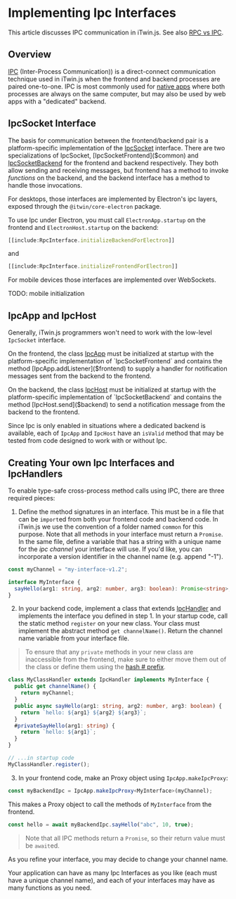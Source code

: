 # Implementing Ipc Interfaces

This article discusses IPC communication in iTwin.js. See also [RPC vs IPC](./RpcVsIpc.md).

## Overview

[IPC](https://en.wikipedia.org/wiki/Inter-process_communication) (Inter-Process Communication)) is a direct-connect communication technique used in iTwin.js when the frontend and backend processes are paired one-to-one. IPC is most commonly used for [native apps](./NativeApps.md) where both processes are always on the same computer, but may also be used by web apps with a "dedicated" backend.

## IpcSocket Interface

The basis for communication between the frontend/backend pair is a platform-specific implementation of the [IpcSocket]($common) interface. There are two specializations of IpcSocket, [IpcSocketFrontend]($common) and [IpcSocketBackend]($common) for the frontend and backend respectively. They both allow sending and receiving messages, but frontend has a method to invoke _functions_ on the backend, and the backend interface has a method to handle those invocations.

For desktops, those interfaces are implemented by Electron's ipc layers, exposed through the `@itwin/core-electron` package.

To use Ipc under Electron, you must call `ElectronApp.startup` on the frontend and `ElectronHost.startup` on the backend:

```ts
[[include:RpcInterface.initializeBackendForElectron]]

```

and

```ts
[[include:RpcInterface.initializeFrontendForElectron]]

```

For mobile devices those interfaces are implemented over WebSockets.

TODO: mobile initialization

## IpcApp and IpcHost

Generally, iTwin.js programmers won't need to work with the low-level `IpcSocket` interface.

On the frontend, the class [IpcApp]($frontend) must be initialized at startup with the platform-specific implementation of `IpcSocketFrontend` and contains the method [IpcApp.addListener]($frontend) to supply a handler for notification messages sent from the backend to the frontend.

On the backend, the class [IpcHost]($backend) must be initialized at startup with the platform-specific implementation of `IpcSocketBackend` and contains the method [IpcHost.send]($backend) to send a notification message from the backend to the frontend.

Since Ipc is only enabled in situations where a dedicated backend is available, each of `IpcApp` and `IpcHost` have an `isValid` method that may be tested from code designed to work with or without Ipc.

## Creating Your own Ipc Interfaces and IpcHandlers

To enable type-safe cross-process method calls using IPC, there are three required pieces:

1. Define the method signatures in an interface. This must be in a file that can be `import`ed from both your frontend code and backend code. In iTwin.js we use the convention of a folder named `common` for this purpose. Note that all methods in your interface must return a `Promise`. In the same file, define a variable that has a string with a unique name for the _ipc channel_ your interface will use. If you'd like, you can incorporate a version identifier in the channel name (e.g. append "-1").

```ts
const myChannel = "my-interface-v1.2";

interface MyInterface {
  sayHello(arg1: string, arg2: number, arg3: boolean): Promise<string>;
}
```

2. In your backend code, implement a class that extends [IpcHandler]($backend) and implements the interface you defined in step 1. In your startup code, call the static method `register` on your new class. Your class must implement the abstract method `get channelName()`. Return the channel name variable from your interface file.

> To ensure that any `private` methods in your new class are inaccessible from the frontend, make sure to either move them out of the class or define them using the [hash # prefix](https://developer.mozilla.org/en-US/docs/Web/JavaScript/Reference/Classes/Private_properties).

```ts
class MyClassHandler extends IpcHandler implements MyInterface {
  public get channelName() {
    return myChannel;
  }
  public async sayHello(arg1: string, arg2: number, arg3: boolean) {
    return `hello: ${arg1} ${arg2} ${arg3}`;
  }
  #privateSayHello(arg1: string) {
    return `hello: ${arg1}`;
  }
}

// ...in startup code
MyClassHandler.register();
```

3. In your frontend code, make an Proxy object using `IpcApp.makeIpcProxy`:

```ts
const myBackendIpc = IpcApp.makeIpcProxy<MyInterface>(myChannel);
```

This makes a Proxy object to call the methods of `MyInterface` from the frontend.

```ts
const hello = await myBackendIpc.sayHello("abc", 10, true);
```

> Note that all IPC methods return a `Promise`, so their return value must be `await`ed.

As you refine your interface, you may decide to change your channel name.

Your application can have as many Ipc Interfaces as you like (each must have a unique channel name), and each of your interfaces may have as many functions as you need.
